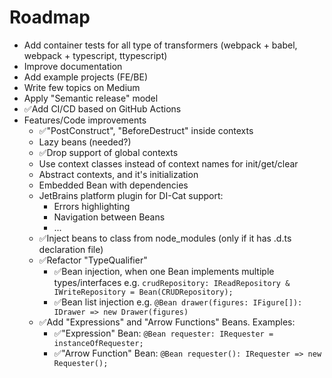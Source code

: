 # Roadmap

- Add container tests for all type of transformers (webpack + babel, webpack + typescript, ttypescript)
- Improve documentation
- Add example projects (FE/BE)
- Write few topics on Medium
- Apply "Semantic release" model
- ✅Add CI/CD based on GitHub Actions
- Features/Code improvements
  - ✅"PostConstruct", "BeforeDestruct" inside contexts
  - Lazy beans (needed?)
  - ✅Drop support of global contexts
  - Use context classes instead of context names for init/get/clear
  - Abstract contexts, and it's initialization
  - Embedded Bean with dependencies
  - JetBrains platform plugin for DI-Cat support:
    - Errors highlighting
    - Navigation between Beans
    - ...
  - ✅Inject beans to class from node_modules (only if it has .d.ts declaration file)
  - ✅Refactor "TypeQualifier"
    - ✅Bean injection, when one Bean implements multiple types/interfaces e.g. `crudRepository: IReadRepository & IWriteRepository = Bean(CRUDRepository);`
    - ✅Bean list injection e.g. `@Bean drawer(figures: IFigure[]): IDrawer => new Drawer(figures)`
  - ✅Add "Expressions" and "Arrow Functions" Beans. Examples:
    - ✅"Expression" Bean: `@Bean requester: IRequester = instanceOfRequester;`
    - ✅"Arrow Function" Bean: `@Bean requester(): IRequester => new Requester();`
